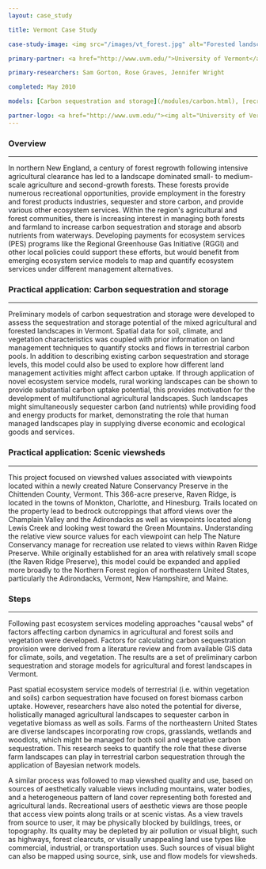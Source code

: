 ```yaml
---
layout: case_study

title: Vermont Case Study

case-study-image: <img src="/images/vt_forest.jpg" alt="Forested landscape in northern New England" />

primary-partner: <a href="http://www.uvm.edu/">University of Vermont</a>

primary-researchers: Sam Gorton, Rose Graves, Jennifer Wright

completed: May 2010

models: [Carbon sequestration and storage](/modules/carbon.html), [recreational viewsheds](/modules/rec.html)

partner-logo: <a href="http://www.uvm.edu/"><img alt="University of Vermont" src="/images/uvmlogo-words.gif" /></a>
---
```

### Overview
-------------

In northern New England, a century of forest regrowth following
intensive agricultural clearance has led to a landscape dominated
small- to medium-scale agriculture and second-growth forests.  These
forests provide numerous recreational opportunities, provide
employment in the forestry and forest products industries, sequester
and store carbon, and provide various other ecosystem services.
Within the region's agricultural and forest communities, there is
increasing interest in managing both forests and farmland to increase
carbon sequestration and storage and absorb nutrients from waterways.
Developing payments for ecosystem services (PES) programs like the
Regional Greenhouse Gas Initiative (RGGI) and other local policies
could support these efforts, but would benefit from emerging ecosystem
service models to map and quantify ecosystem services under different
management alternatives.

### Practical application: Carbon sequestration and storage
------------------------------------------------------------

Preliminary models of carbon sequestration and storage were developed
to assess the sequestration and storage potential of the mixed
agricultural and forested landscapes in Vermont. Spatial data for
soil, climate, and vegetation characteristics was coupled with prior
information on land management techniques to quantify stocks and flows
in terrestrial carbon pools. In addition to describing existing carbon
sequestration and storage levels, this model could also be used to
explore how different land management activities might affect carbon
uptake.  If through application of novel ecosystem service models,
rural working landscapes can be shown to provide substantial carbon
uptake potential, this provides motivation for the development of
multifunctional agricultural landscapes. Such landscapes might
simultaneously sequester carbon (and nutrients) while providing food
and energy products for market, demonstrating the role that human
managed landscapes play in supplying diverse economic and ecological
goods and services.

### Practical application: Scenic viewsheds
--------------------------------------------

This project focused on viewshed values associated with viewpoints
located within a newly created Nature Conservancy Preserve in the
Chittenden County, Vermont.  This 366-acre preserve, Raven Ridge, is
located in the towns of Monkton, Charlotte, and Hinesburg. Trails
located on the property lead to bedrock outcroppings that afford views
over the Champlain Valley and the Adirondacks as well as viewpoints
located along Lewis Creek and looking west toward the Green
Mountains. Understanding the relative view source values for each
viewpoint can help The Nature Conservancy manage for recreation use
related to views within Raven Ridge Preserve.  While originally
established for an area with relatively small scope (the Raven Ridge
Preserve), this model could be expanded and applied more broadly to
the Northern Forest region of northeastern United States, particularly
the Adirondacks, Vermont, New Hampshire, and Maine.

### Steps
----------

Following past ecosystem services modeling approaches "causal webs" of
factors affecting carbon dynamics in agricultural and forest soils and
vegetation were developed. Factors for calculating carbon
sequestration provision were derived from a literature review and from
available GIS data for climate, soils, and vegetation. The results are
a set of preliminary carbon sequestration and storage models for
agricultural and forest landscapes in Vermont.

Past spatial ecosystem service models of terrestrial (i.e. within
vegetation and soils) carbon sequestration have focused on forest
biomass carbon uptake. However, researchers have also noted the
potential for diverse, holistically managed agricultural landscapes to
sequester carbon in vegetative biomass as well as soils. Farms of the
northeastern United States are diverse landscapes incorporating row
crops, grasslands, wetlands and woodlots, which might be managed for
both soil and vegetative carbon sequestration. This research seeks to
quantify the role that these diverse farm landscapes can play in
terrestrial carbon sequestration through the application of Bayesian
network models.

A similar process was followed to map viewshed quality and use, based
on sources of aesthetically valuable views including mountains, water
bodies, and a heterogeneous pattern of land cover representing both
forested and agricultural lands.  Recreational users of aesthetic
views are those people that access view points along trails or at
scenic vistas.  As a view travels from source to user, it may be
physically blocked by buildings, trees, or topography.  Its quality
may be depleted by air pollution or visual blight, such as highways,
forest clearcuts, or visually unappealing land use types like
commercial, industrial, or transportation uses.  Such sources of
visual blight can also be mapped using source, sink, use and flow
models for viewsheds.

